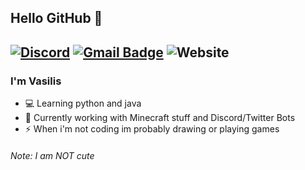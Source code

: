 ## Hello GitHub 👋
[![Discord](https://img.shields.io/badge/Discord-Vasilis%237272-%237289DA?label=&logo=discord&logoColor=ffffff&color=7389D8&labelColor=6A7EC2)](https://discord.com)
[![Gmail Badge](https://img.shields.io/badge/-vasilis@thepikachu.ga-c14438?style=flat-square&logo=Gmail&logoColor=white&link=mailto:vasilis@thepikachu.ga)](mailto:vasilis@thepikachu.ga)
![Website](https://img.shields.io/website?down_color=red&down_message=dead&label=My%20website&up_color=green&up_message=online&url=https%3A%2F%2Fvasilis.thepikachu.ga)
---
<!-- <img align="right" alt="PNG" src="May_Monthly_Reward_9.png" /> -->

### I'm Vasilis

- 💻 Learning python and java
- 🌱 Currently working with Minecraft stuff and Discord/Twitter Bots
- ⚡ When i'm not coding im probably drawing or playing games

###### Note: I am NOT cute
